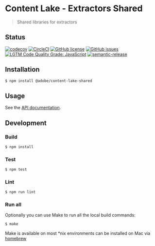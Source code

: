 # Content Lake - Extractors Shared

> Shared libraries for extractors

## Status
[![codecov](https://img.shields.io/codecov/c/github/adobe/content-lake-shared.svg)](https://codecov.io/gh/adobe/content-lake-shared)
[![CircleCI](https://img.shields.io/circleci/project/github/adobe/content-lake-shared.svg)](https://circleci.com/gh/adobe/content-lake-shared)
[![GitHub license](https://img.shields.io/github/license/adobe/content-lake-shared.svg)](https://github.com/adobe/content-lake-shared/blob/master/LICENSE.txt)
[![GitHub issues](https://img.shields.io/github/issues/adobe/content-lake-shared.svg)](https://github.com/adobe/content-lake-shared/issues)
[![LGTM Code Quality Grade: JavaScript](https://img.shields.io/lgtm/grade/javascript/g/adobe/content-lake-shared.svg?logo=lgtm&logoWidth=18)](https://lgtm.com/projects/g/adobe/content-lake-shared)
[![semantic-release](https://img.shields.io/badge/%20%20%F0%9F%93%A6%F0%9F%9A%80-semantic--release-e10079.svg)](https://github.com/semantic-release/semantic-release)

## Installation

```bash
$ npm install @adobe/content-lake-shared
```

## Usage

See the [API documentation](docs/API.md).

## Development

### Build

```bash
$ npm install
```

### Test

```bash
$ npm test
```

### Lint

```bash
$ npm run lint
```

### Run all

Optionally you can use Make to run all the local build commands:

```bash
$ make
```

Make is available on most *nix environments can be installed on Mac via [homebrew](https://formulae.brew.sh/formula/make)